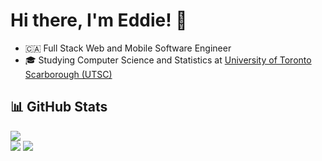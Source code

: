 # Hi there, I'm Eddie! 👋

- 🇨🇦 Full Stack Web and Mobile Software Engineer 
- 🎓 Studying Computer Science and Statistics at [University of Toronto Scarborough (UTSC)](https://www.utsc.utoronto.ca/home/)

## 📊 GitHub Stats

![](https://github-readme-streak-stats.herokuapp.com/?user=eshinhw&theme=default&hide_border=false)<br/>
![](https://github-readme-stats.vercel.app/api?username=eshinhw&theme=default&hide_border=false&include_all_commits=true&count_private=true)
![](https://github-readme-stats.vercel.app/api/top-langs/?username=eshinhw&theme=default&hide_border=false&include_all_commits=true&count_private=true&layout=compact)

